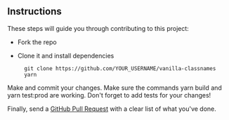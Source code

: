 ## Instructions

These steps will guide you through contributing to this project:

- Fork the repo
- Clone it and install dependencies

		git clone https://github.com/YOUR_USERNAME/vanilla-classnames
		yarn

Make and commit your changes. Make sure the commands yarn build and yarn test:prod are working.
Don't forget to add tests for your changes!

Finally, send a [GitHub Pull Request](https://github.com/Amareis/vanilla-classnames/compare?expand=1) with a clear list of what you've done.
